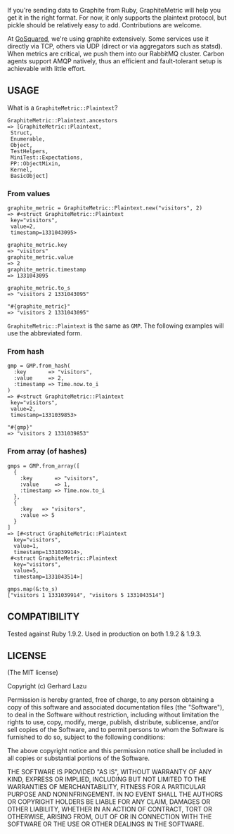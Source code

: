 If you're sending data to Graphite from Ruby, GraphiteMetric will help you get
it in the right format. For now, it only supports the plaintext protocol, but
pickle should be relatively easy to add. Contributions are welcome.

At [GoSquared](http://www.gosquared.com/), we're using graphite extensively.
Some services use it directly via TCP, others via UDP (direct or via
aggregators such as statsd). When metrics are critical, we push them into our
RabbitMQ cluster. Carbon agents support AMQP natively, thus an efficient and
fault-tolerant setup is achievable with little effort.

## USAGE

What is a `GraphiteMetric::Plaintext`?

    GraphiteMetric::Plaintext.ancestors
    => [GraphiteMetric::Plaintext,
     Struct,
     Enumerable,
     Object,
     TestHelpers,
     MiniTest::Expectations,
     PP::ObjectMixin,
     Kernel,
     BasicObject]

### From values

    graphite_metric = GraphiteMetric::Plaintext.new("visitors", 2)
    => #<struct GraphiteMetric::Plaintext
     key="visitors",
     value=2,
     timestamp=1331043095>

    graphite_metric.key
    => "visitors"
    graphite_metric.value
    => 2
    graphite_metric.timestamp
    => 1331043095

    graphite_metric.to_s
    => "visitors 2 1331043095"

    "#{graphite_metric}"
    => "visitors 2 1331043095"

`GraphiteMetric::Plaintext` is the same as `GMP`. The following examples will
use the abbreviated form.

### From hash

    gmp = GMP.from_hash(
      :key       => "visitors",
      :value     => 2,
      :timestamp => Time.now.to_i
    )
    => #<struct GraphiteMetric::Plaintext
     key="visitors",
     value=2,
     timestamp=1331039853>

    "#{gmp}"
    => "visitors 2 1331039853"

### From array (of hashes)

    gmps = GMP.from_array([
      {
        :key       => "visitors",
        :value     => 1,
        :timestamp => Time.now.to_i
      },
      {
        :key   => "visitors",
        :value => 5
      }
    ]
    => [#<struct GraphiteMetric::Plaintext
      key="visitors",
      value=1,
      timestamp=1331039914>,
     #<struct GraphiteMetric::Plaintext
      key="visitors",
      value=5,
      timestamp=1331043514>]

    gmps.map(&:to_s)
    ["visitors 1 1331039914", "visitors 5 1331043514"]



## COMPATIBILITY

Tested against Ruby 1.9.2. Used in production on both 1.9.2 & 1.9.3.



## LICENSE

(The MIT license)

Copyright (c) Gerhard Lazu

Permission is hereby granted, free of charge, to any person obtaining a copy of
this software and associated documentation files (the "Software"), to deal in
the Software without restriction, including without limitation the rights to
use, copy, modify, merge, publish, distribute, sublicense, and/or sell copies
of the Software, and to permit persons to whom the Software is furnished to do
so, subject to the following conditions:

The above copyright notice and this permission notice shall be included in all
copies or substantial portions of the Software.

THE SOFTWARE IS PROVIDED "AS IS", WITHOUT WARRANTY OF ANY KIND, EXPRESS OR
IMPLIED, INCLUDING BUT NOT LIMITED TO THE WARRANTIES OF MERCHANTABILITY,
FITNESS FOR A PARTICULAR PURPOSE AND NONINFRINGEMENT. IN NO EVENT SHALL THE
AUTHORS OR COPYRIGHT HOLDERS BE LIABLE FOR ANY CLAIM, DAMAGES OR OTHER
LIABILITY, WHETHER IN AN ACTION OF CONTRACT, TORT OR OTHERWISE, ARISING FROM,
OUT OF OR IN CONNECTION WITH THE SOFTWARE OR THE USE OR OTHER DEALINGS IN THE
SOFTWARE.
